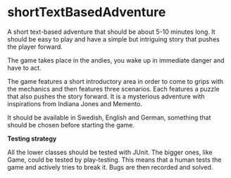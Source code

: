 # shortTextBasedAdventure
A short text-based adventure that should be about 5-10 minutes long. It should be easy to play and have a simple but intriguing story that pushes the player forward.

The game takes place in the andies, you wake up in immediate danger and have to act.

The game features a short introductory area in order to come to grips with the mechanics and then features three scenarios.
Each features a puzzle that also pushes the story forward. It is a mysterious adventure with inspirations from Indiana Jones and Memento.

It should be available in Swedish, English and German, something that should be chosen before starting the game.

**Testing strategy**

All the lower classes should be tested with JUnit. The bigger ones, like Game, could be tested by play-testing.
This means that a human tests the game and actively tries to break it. Bugs are then recorded and solved.
